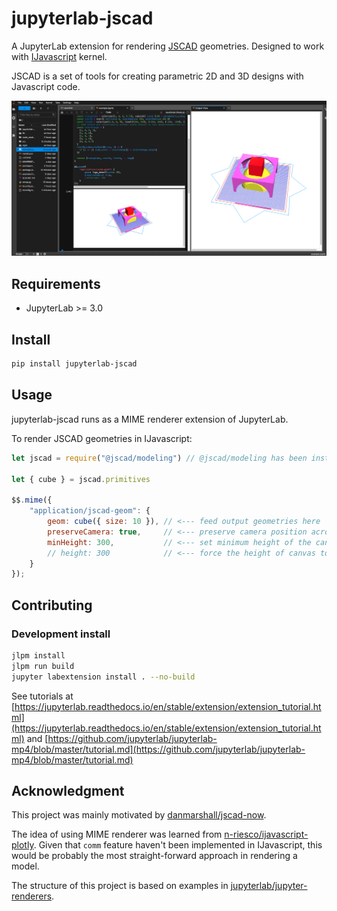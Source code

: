 # jupyterlab-jscad

A JupyterLab extension for rendering [JSCAD](https://github.com/jscad/OpenJSCAD.org) geometries. 
Designed to work with [IJavascript](https://github.com/n-riesco/ijavascript) kernel.

JSCAD is a set of tools for creating parametric 2D and 3D designs with Javascript code.

![screenshot](screenshot.jpg)

## Requirements

- JupyterLab >= 3.0

## Install

```bash
pip install jupyterlab-jscad
```

## Usage

jupyterlab-jscad runs as a MIME renderer extension of JupyterLab.

To render JSCAD geometries in IJavascript:

```javascript
let jscad = require("@jscad/modeling") // @jscad/modeling has been installed globally, with NODE_PATH environment variable set

let { cube } = jscad.primitives

$$.mime({
    "application/jscad-geom": {
        geom: cube({ size: 10 }), // <--- feed output geometries here
        preserveCamera: true,     // <--- preserve camera position across executions
        minHeight: 300,           // <--- set minimum height of the canvas to 300
        // height: 300            // <--- force the height of canvas to be 300
    }
});
```

## Contributing

### Development install

```bash
jlpm install
jlpm run build
jupyter labextension install . --no-build
```

See tutorials at [https://jupyterlab.readthedocs.io/en/stable/extension/extension_tutorial.html](https://jupyterlab.readthedocs.io/en/stable/extension/extension_tutorial.html)
and [https://github.com/jupyterlab/jupyterlab-mp4/blob/master/tutorial.md](https://github.com/jupyterlab/jupyterlab-mp4/blob/master/tutorial.md)

## Acknowledgment

This project was mainly motivated by [danmarshall/jscad-now](https://github.com/danmarshall/jscad-now).

The idea of using MIME renderer was learned from [n-riesco/ijavascript-plotly](https://github.com/n-riesco/ijavascript-plotly).
Given that `comm` feature haven't been implemented in IJavascript, this would be probably the most straight-forward approach in rendering a model.

The structure of this project is based on examples in [jupyterlab/jupyter-renderers](https://github.com/jupyterlab/jupyter-renderers).




